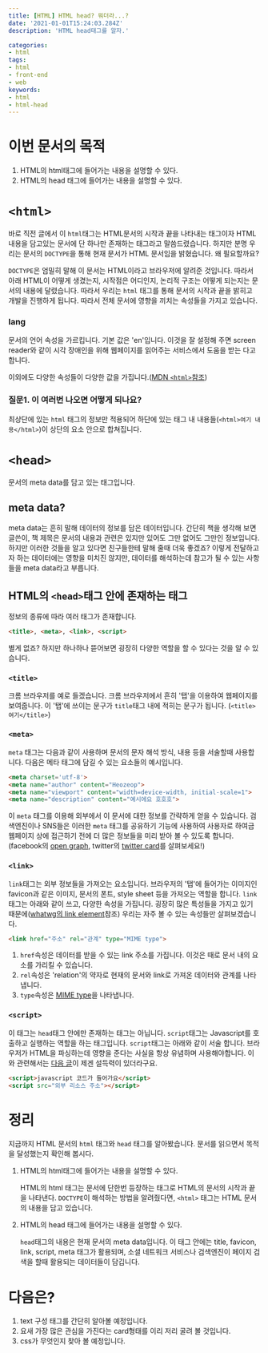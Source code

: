 ```yaml
---
title: [HTML] HTML head? 뭐더라...?
date: '2021-01-01T15:24:03.284Z'
description: 'HTML head태그를 알자.'

categories:
- html
tags:
- html
- front-end
- web
keywords:
- html
- html-head
---
```


# 이번 문서의 목적
1. HTML의 html태그에 들어가는 내용을 설명할 수 있다.
1. HTML의 head 태그에 들어가는 내용을 설명할 수 있다.

# `<html>`
바로 직전 글에서 이 `html`태그는 HTML문서의 시작과 끝을 나타내는 태그이자 HTML 내용을 담고있는 문서에 단 하나만 존재하는 태그라고 말씀드렸습니다. 하지만 분명 우리는 문서의 `DOCTYPE`을 통해 현재 문서가 HTML 문서임을 밝혔습니다. 왜 필요할까요?

`DOCTYPE`은 엄밀히 말해 이 문서는 HTML이라고 브라우저에 알려준 것입니다. 따라서 아래 HTML이 어떻게 생겼는지, 시작점은 어디인지, 논리적 구조는 어떻게 되는지는 문서의 내용에 달렸습니다. 따라서 우리는 `html` 태그를 통해 문서의 시작과 끝을 밝히고 개발을 진행하게 됩니다. 따라서 전체 문서에 영향을 끼치는 속성들을 가지고 있습니다.

### lang
문서의 언어 속성을 가르킵니다. 기본 값은 'en'입니다. 이것을 잘 설정해 주면 screen reader와 같이 시각 장애인을 위해 웹페이지를 읽어주는 서비스에서 도움을 받는 다고 합니다.

이외에도 다양한 속성들이 다양한 값을 가집니다.([MDN `<html>`참조](https://developer.mozilla.org/ko/docs/Web/HTML/Element/html))


### 질문1. <html></html>이 여러번 나오면 어떻게 되나요?
최상단에 있는 `html` 태그의 정보만 적용되어 하단에 있는 태그 내 내용들(`<html>여기 내용</html>`)이 상단의 요소 안으로 합쳐집니다.

# `<head>`
문서의 meta data를 담고 있는 태그입니다.

## meta data?
meta data는 흔히 말해 데이터의 정보를 담은 데이터입니다. 간단히 책을 생각해 보면 글쓴이, 책 제목은 문서의 내용과 관련은 있지만 있어도 그만 없어도 그만인 정보입니다. 하지만 이러한 것들을 알고 있다면 친구들한테 말해 줄때 더욱 좋겠죠? 이렇게 전달하고자 하는 데이터에는 영향을 미치진 않지만, 데이터를 해석하는데 참고가 될 수 있는 사항들을 meta data라고 부릅니다.

## HTML의 `<head>`태그 안에 존재하는 태그
정보의 종류에 따라 여러 태그가 존재합니다.
```HTML
<title>, <meta>, <link>, <script>
```

별게 없죠? 하지만 하나하나 뜯어보면 굉장히 다양한 역할을 할 수 있다는 것을 알 수 있습니다.

### `<title>`
크롬 브라우저를 예로 들겠습니다. 크롬 브라우저에서 흔히 '탭'을 이용하여 웹페이지를 보여줍니다. 이 '탭'에 쓰이는 문구가 `title`태그 내에 적히는 문구가 됩니다. (`<title>여기</title>`)

### `<meta>`
`meta` 태그는 다음과 같이 사용하며 문서의 문자 해석 방식, 내용 등을 서술할때 사용합니다. 다음은 메타 태그에 담길 수 있는 요소들의 예시입니다.
```HTML
<meta charset='utf-8'>
<meta name="author" content="Heozeop">
<meta name="viewport" content="width=device-width, initial-scale=1">
<meta name="description" content="예시에요 호호호">
```
이 `meta` 태그를 이용해 외부에서 이 문서에 대한 정보를 간략하게 얻을 수 있습니다. 검색엔진이나 SNS들은 이러한 `meta` 태그를 공유하기 기능에 사용하여 사용자로 하여금 웹페이지 상에 접근하기 전에 더 많은 정보들을 미리 받아 볼 수 있도록 합니다. (facebook의 [open graph](https://ogp.me/), twitter의 [twitter card](https://developer.twitter.com/en/docs/twitter-for-websites/cards/guides/getting-started)를 살펴보세요!)

### `<link>`
`link`태그는 외부 정보들을 가져오는 요소입니다. 브라우저의 '탭'에 들어가는 이미지인 favicon과 같은 이미지, 문서의 폰트, style sheet 등을 가져오는 역할을 합니다. `link` 태그는 아래와 같이 쓰고, 다양한 속성을 가집니다. 굉장히 많은 특성들을 가지고 있기 때문에([whatwg의 link element](https://html.spec.whatwg.org/multipage/semantics.html#the-link-element)참조) 우리는 자주 볼 수 있는 속성들만 살펴보겠습니다.
```HTML
<link href="주소" rel="관계" type="MIME type">
```
1. `href`속성은 데이터를 받을 수 있는 link 주소를 가집니다. 이것은 때로 문서 내의 요소를 가리킬 수 있습니다.
1. `rel`속성은 'relation'의 약자로 현재의 문서와 link로 가져온 데이터와 관계를 나타냅니다.
1. `type`속성은 [MIME type](https://developer.mozilla.org/ko/docs/Web/HTTP/Basics_of_HTTP/MIME_types)을 나타냅니다.

### `<script>`
이 태그는 `head`태그 안에만 존재하는 태그는 아닙니다. `script`태그는 Javascript를 호출하고 실행하는 역할을 하는 태그입니다. `script`태그는 아래와 같이 서술 합니다. 브라우저가 HTML을 파싱하는데 영향을 준다는 사실을 항상 유념하며 사용해야합니다. 이와 관련해서는 [다음 글](https://velog.io/@takeknowledge/script-%ED%83%9C%EA%B7%B8%EB%8A%94-%EC%96%B4%EB%94%94%EC%97%90-%EC%9C%84%EC%B9%98%ED%95%B4%EC%95%BC-%ED%95%A0%EA%B9%8C%EC%9A%94)이 제겐 설득력이 있더라구요.

```HTML
<script>javascript 코드가 들어가요</script>
<script src="외부 리소스 주소"></script>
```

# 정리
지금까지 HTML 문서의 `html` 태그와 `head` 태그를 알아봤습니다. 문서를 읽으면서 목적을 달성했는지 확인해 봅시다.

1. HTML의 html태그에 들어가는 내용을 설명할 수 있다.

    HTML의 html 태그는 문서에 단한번 등장하는 태그로 HTML의 문서의 시작과 끝을 나타낸다. `DOCTYPE`이 해석하는 방법을 알려줬다면, `<html>` 태그는 HTML 문서의 내용을 담고 있습니다.
1. HTML의 head 태그에 들어가는 내용을 설명할 수 있다.

    `head`태그의 내용은 현재 문서의 meta data입니다. 이 태그 안에는 title, favicon, link, script, meta 태그가 활용되며, 소셜 네트워크 서비스나 검색엔진이 페이지 검색을 할때 활용되는 데이터들이 담깁니다. 

# 다음은?
1. text 구성 태그를 간단히 알아볼 예정입니다.
1. 요새 가장 많은 관심을 가진다는 card형태를 이리 저리 굴려 볼 것입니다.
1. css가 무엇인지 찾아 볼 예정입니다.